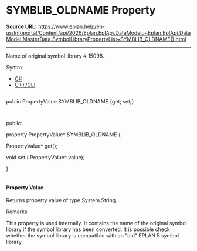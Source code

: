 # SYMBLIB_OLDNAME Property

**Source URL:** https://www.eplan.help/en-us/Infoportal/Content/api/2026/Eplan.EplApi.DataModelu~Eplan.EplApi.DataModel.MasterData.SymbolLibraryPropertyList~SYMBLIB_OLDNAME().html

---

Name of original symbol library # 15098.

Syntax

- [C#](#i-syntax-CS)
- [C++/CLI](#i-syntax-CPP2005)

```
```
public PropertyValue SYMBLIB_OLDNAME {get; set;}
```
```

```
```
public:

property PropertyValue^ SYMBLIB_OLDNAME {

   PropertyValue^ get();

   void set (    PropertyValue^ value);

}
```
```

#### Property Value

Returns property value of type System.String.

Remarks

This property is used internally. It contains the name of the original symbol library if the symbol library has been converted. It is possible check whether the symbol library is compatible with an "old" EPLAN 5 symbol library.

